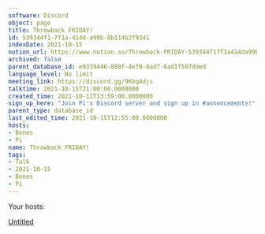 ```yaml
---
software: Discord
object: page
title: Throwback FRIDAY!
id: 539344f1-7f1a-414d-a99b-8b114b2f9341
indexDate: 2021-10-15
notion_url: https://www.notion.so/Throwback-FRIDAY-539344f17f1a414da99b8b114b2f9341
archived: false
parent_database_id: e9339446-880f-4ef0-8ad7-8ad1f507dded
language_level: No limit
meeting_link: https://discord.gg/9Kbq4djs
talktime: 2021-10-15T21:00:00.0000000
created_time: 2021-10-11T13:59:00.0000000
sign_up_here: "Join Pi's Discord server and sign up in #annoncements!"
parent_type: database_id
last_edited_time: 2021-10-15T12:55:00.0000000
hosts:
- Bones
- Pi
name: Throwback FRIDAY!
tags:
- Talk
- 2021-10-15
- Bones
- Pi
---
```




Your hosts:

[Untitled](https://www.notion.so/482e61b02b9c4456b2b4fe86bb7544c6)   





